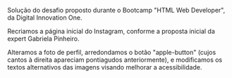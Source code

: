 Solução do desafio proposto durante o Bootcamp "HTML Web Developer", da Digital Innovation One.

Recriamos a página inicial do Instagram, conforme a proposta inicial da expert Gabriela Pinheiro.

Alteramos a foto de perfil, arredondamos o botão "apple-button" (cujos cantos à direita apareciam pontiagudos anteriormente), e modificamos os textos alternativos das imagens visando melhorar a acessibilidade.
